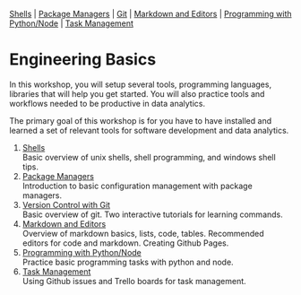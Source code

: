 [Shells](Shells.md#shells) | [Package Managers](PackageManagers.md#configuration-management) |  [Git](Git.md#git) | [Markdown and Editors](MarkdownEditors.md#markdown) | [Programming with Python/Node](Programming.md#programming) | [Task Management](OnlineTools.md#online-tools)

# Engineering Basics

In this workshop, you will setup several tools, programming languages, libraries that will help you get started. You will also practice tools and workflows needed to be productive in data analytics.

The primary goal of this workshop is for you have to have installed and learned a set of relevant tools for software development and data analytics.

1. [Shells](Shells.md#shells)  
   Basic overview of unix shells, shell programming, and windows shell tips.
2. [Package Managers](PackageManagers.md#configuration-management)  
   Introduction to basic configuration management with package managers.
4. [Version Control with Git](Git.md#git)  
   Basic overview of git. Two interactive tutorials for learning commands.
3. [Markdown and Editors](MarkdownEditors.md#markdown)  
   Overview of markdown basics, lists, code, tables. Recommended editors for code and markdown. Creating Github Pages.
5. [Programming with Python/Node](Programming.md#programming)  
   Practice basic programming tasks with python and node.
6. [Task Management](OnlineTools.md#online-tools)  
   Using Github issues and Trello boards for task management.






